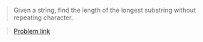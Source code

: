 
> Given a string, find  the length of the longest substring without repeating character.

> [Problem link](https://leetcode.com/problems/longest-substring-without-repeating-characters/ "Leetcode")
